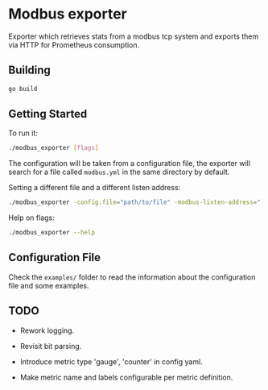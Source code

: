 # Modbus exporter
Exporter which retrieves stats from a modbus tcp system and exports them via HTTP for Prometheus consumption.


## Building

```bash
go build
```


## Getting Started

To run it:

```bash
./modbus_exporter [flags]
```

The configuration will be taken from a configuration file, the exporter will search for a file called `modbus.yml` in the same directory by default.

Setting a different file and a different listen address:
```bash
./modbus_exporter -config.file="path/to/file" -modbus-listen-address=":8080"
```

Help on flags:

```bash
./modbus_exporter --help
```


## Configuration File

Check the `examples/` folder to read the information about the configuration file and some examples.


## TODO

- Rework logging.

- Revisit bit parsing.

- Introduce metric type 'gauge', 'counter' in config yaml.

- Make metric name and labels configurable per metric definition.
